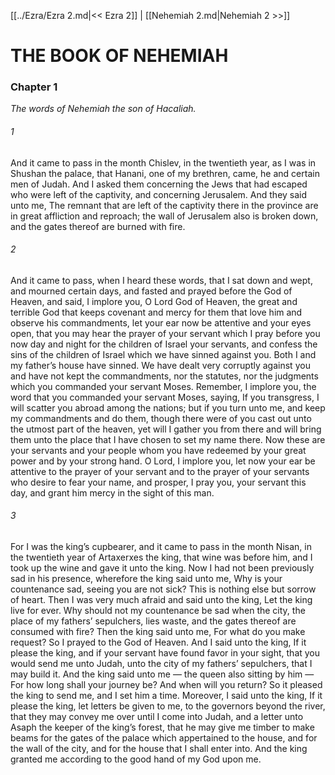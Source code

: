 [[../Ezra/Ezra 2.md|<< Ezra 2]]  |  [[Nehemiah 2.md|Nehemiah 2 >>]]

# THE BOOK OF NEHEMIAH
### Chapter 1

*The words of Nehemiah the son of Hacaliah.*

###### 1
And it came to pass in the month Chislev, in the twentieth year, as I was in Shushan the palace, that Hanani, one of my brethren, came, he and certain men of Judah. And I asked them concerning the Jews that had escaped who were left of the captivity, and concerning Jerusalem. And they said unto me, The remnant that are left of the captivity there in the province are in great affliction and reproach; the wall of Jerusalem also is broken down, and the gates thereof are burned with fire.

###### 2
And it came to pass, when I heard these words, that I sat down and wept, and mourned certain days, and fasted and prayed before the God of Heaven, and said, I implore you, O Lord God of Heaven, the great and terrible God that keeps covenant and mercy for them that love him and observe his commandments, let your ear now be attentive and your eyes open, that you may hear the prayer of your servant which I pray before you now day and night for the children of Israel your servants, and confess the sins of the children of Israel which we have sinned against you. Both I and my father’s house have sinned. We have dealt very corruptly against you and have not kept the commandments, nor the statutes, nor the judgments which you commanded your servant Moses. Remember, I implore you, the word that you commanded your servant Moses, saying, If you transgress, I will scatter you abroad among the nations; but if you turn unto me, and keep my commandments and do them, though there were of you cast out unto the utmost part of the heaven, yet will I gather you from there and will bring them unto the place that I have chosen to set my name there. Now these are your servants and your people whom you have redeemed by your great power and by your strong hand. O Lord, I implore you, let now your ear be attentive to the prayer of your servant and to the prayer of your servants who desire to fear your name, and prosper, I pray you, your servant this day, and grant him mercy in the sight of this man.

###### 3
For I was the king’s cupbearer, and it came to pass in the month Nisan, in the twentieth year of Artaxerxes the king, that wine was before him, and I took up the wine and gave it unto the king. Now I had not been previously sad in his presence, wherefore the king said unto me, Why is your countenance sad, seeing you are not sick? This is nothing else but sorrow of heart. Then I was very much afraid and said unto the king, Let the king live for ever. Why should not my countenance be sad when the city, the place of my fathers’ sepulchers, lies waste, and the gates thereof are consumed with fire? Then the king said unto me, For what do you make request? So I prayed to the God of Heaven. And I said unto the king, If it please the king, and if your servant have found favor in your sight, that you would send me unto Judah, unto the city of my fathers’ sepulchers, that I may build it. And the king said unto me — the queen also sitting by him — For how long shall your journey be? And when will you return? So it pleased the king to send me, and I set him a time. Moreover, I said unto the king, If it please the king, let letters be given to me, to the governors beyond the river, that they may convey me over until I come into Judah, and a letter unto Asaph the keeper of the king’s forest, that he may give me timber to make beams for the gates of the palace which appertained to the house, and for the wall of the city, and for the house that I shall enter into. And the king granted me according to the good hand of my God upon me.